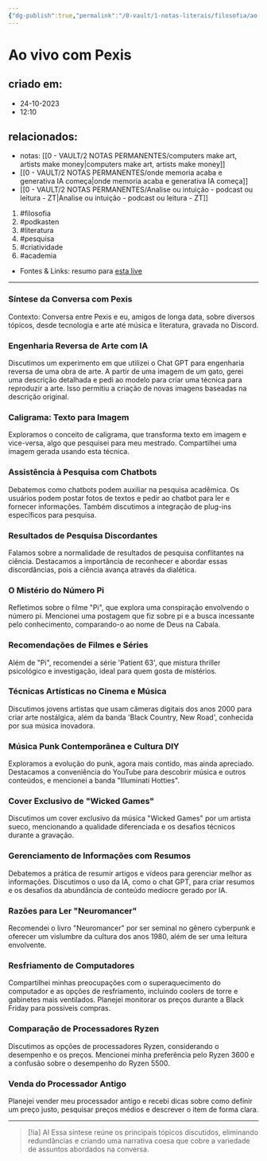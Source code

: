 ```yaml
---
{"dg-publish":true,"permalink":"/0-vault/1-notas-literais/filosofia/ao-vivo-com-pexis/","tags":["filosofia","podkasten","literatura","pesquisa","criatividade","academia"],"dgHomeLink":true,"dgShowLocalGraph":true,"dgShowFileTree":true,"dgEnableSearch":true,"noteIcon":""}
---
```


# Ao vivo com Pexis

## criado em: 
- 24-10-2023
- 12:10
## relacionados:
- notas: [[0 - VAULT/2 NOTAS PERMANENTES/computers make art, artists make money\|computers make art, artists make money]]
- [[0 - VAULT/2 NOTAS PERMANENTES/onde memoria acaba e generativa IA começa\|onde memoria acaba e generativa IA começa]]
- [[0 - VAULT/2 NOTAS PERMANENTES/Analise ou intuição - podcast ou leitura - ZT\|Analise ou intuição - podcast ou leitura - ZT]]
1. #filosofia
2. #podkasten 
3. #literatura
4. #pesquisa
5. #criatividade
6. #academia
- Fontes & Links: resumo para [esta live](https://www.youtube.com/watch?v=weRRnLT7FYc)
---
### Síntese da Conversa com Pexis

Contexto: Conversa entre Pexis e eu, amigos de longa data, sobre diversos tópicos, desde tecnologia e arte até música e literatura, gravada no Discord.

### Engenharia Reversa de Arte com IA
Discutimos um experimento em que utilizei o Chat GPT para engenharia reversa de uma obra de arte. A partir de uma imagem de um gato, gerei uma descrição detalhada e pedi ao modelo para criar uma técnica para reproduzir a arte. Isso permitiu a criação de novas imagens baseadas na descrição original.

### Caligrama: Texto para Imagem
Exploramos o conceito de caligrama, que transforma texto em imagem e vice-versa, algo que pesquisei para meu mestrado. Compartilhei uma imagem gerada usando esta técnica.

### Assistência à Pesquisa com Chatbots
Debatemos como chatbots podem auxiliar na pesquisa acadêmica. Os usuários podem postar fotos de textos e pedir ao chatbot para ler e fornecer informações. Também discutimos a integração de plug-ins específicos para pesquisa.

### Resultados de Pesquisa Discordantes
Falamos sobre a normalidade de resultados de pesquisa conflitantes na ciência. Destacamos a importância de reconhecer e abordar essas discordâncias, pois a ciência avança através da dialética.

### O Mistério do Número Pi
Refletimos sobre o filme "Pi", que explora uma conspiração envolvendo o número pi. Mencionei uma postagem que fiz sobre pi e a busca incessante pelo conhecimento, comparando-o ao nome de Deus na Cabala.

### Recomendações de Filmes e Séries
Além de "Pi", recomendei a série 'Patient 63', que mistura thriller psicológico e investigação, ideal para quem gosta de mistérios.

### Técnicas Artísticas no Cinema e Música
Discutimos jovens artistas que usam câmeras digitais dos anos 2000 para criar arte nostálgica, além da banda 'Black Country, New Road', conhecida por sua música inovadora.

### Música Punk Contemporânea e Cultura DIY
Exploramos a evolução do punk, agora mais contido, mas ainda apreciado. Destacamos a conveniência do YouTube para descobrir música e outros conteúdos, e mencionei a banda "Illuminati Hotties".

### Cover Exclusivo de "Wicked Games"
Discutimos um cover exclusivo da música "Wicked Games" por um artista sueco, mencionando a qualidade diferenciada e os desafios técnicos durante a gravação.

### Gerenciamento de Informações com Resumos
Debatemos a prática de resumir artigos e vídeos para gerenciar melhor as informações. Discutimos o uso da IA, como o chat GPT, para criar resumos e os desafios da abundância de conteúdo medíocre gerado por IA.

### Razões para Ler "Neuromancer"
Recomendei o livro "Neuromancer" por ser seminal no gênero cyberpunk e oferecer um vislumbre da cultura dos anos 1980, além de ser uma leitura envolvente.

### Resfriamento de Computadores
Compartilhei minhas preocupações com o superaquecimento do computador e as opções de resfriamento, incluindo coolers de torre e gabinetes mais ventilados. Planejei monitorar os preços durante a Black Friday para possíveis compras.

### Comparação de Processadores Ryzen
Discutimos as opções de processadores Ryzen, considerando o desempenho e os preços. Mencionei minha preferência pelo Ryzen 3600 e a confusão sobre o desempenho do Ryzen 5500.

### Venda do Processador Antigo
Planejei vender meu processador antigo e recebi dicas sobre como definir um preço justo, pesquisar preços médios e descrever o item de forma clara.

---


> [!ia] AI
> Essa síntese reúne os principais tópicos discutidos, eliminando redundâncias e criando uma narrativa coesa que cobre a variedade de assuntos abordados na conversa.